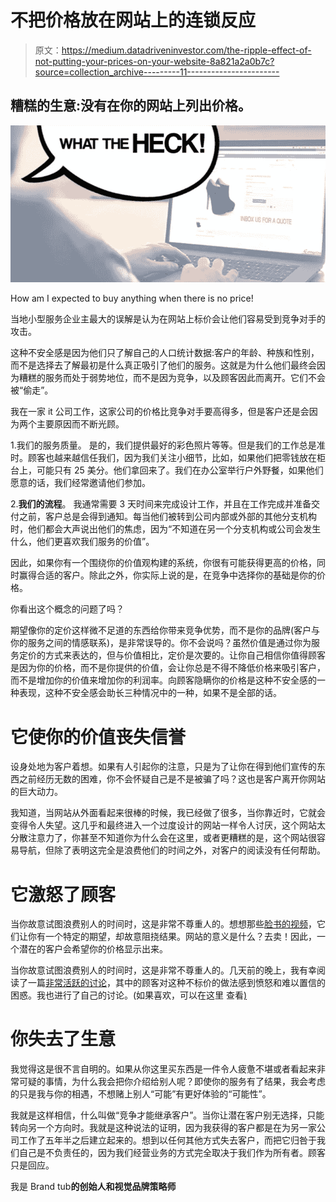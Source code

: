 # 不把价格放在网站上的连锁反应

> 原文：<https://medium.datadriveninvestor.com/the-ripple-effect-of-not-putting-your-prices-on-your-website-8a821a2a0b7c?source=collection_archive---------11----------------------->

## 糟糕的生意:没有在你的网站上列出价格。

![](img/03f660dde86ad1a2b46f96347af88584.png)

How am I expected to buy anything when there is no price!

当地小型服务企业主最大的误解是认为在网站上标价会让他们容易受到竞争对手的攻击。

这种不安全感是因为他们只了解自己的人口统计数据:客户的年龄、种族和性别，而不是选择去了解最初是什么真正吸引了他们的服务。这就是为什么他们最终会因为糟糕的服务而处于弱势地位，而不是因为竞争，以及顾客因此而离开。它们不会被“偷走”。

我在一家 it 公司工作，这家公司的价格比竞争对手要高得多，但是客户还是会因为两个主要原因而不断光顾。

1.我们的服务质量。
是的，我们提供最好的彩色照片等等。但是我们的工作总是准时。顾客也越来越信任我们，因为我们关注小细节，比如，如果他们把零钱放在柜台上，可能只有 25 美分。他们拿回来了。我们在办公室举行户外野餐，如果他们愿意的话，我们经常邀请他们参加。

2.**我们的流程**。
我通常需要 3 天时间来完成设计工作，并且在工作完成并准备交付之前，客户总是会得到通知。每当他们被转到公司内部或外部的其他分支机构时，他们都会大声说出他们的焦虑，因为“不知道在另一个分支机构或公司会发生什么，他们更喜欢我们服务的价值”。

因此，如果你有一个围绕你的价值观构建的系统，你很有可能获得更高的价格，同时赢得合适的客户。除此之外，你实际上说的是，在竞争中选择你的基础是你的价格。

你看出这个概念的问题了吗？

期望像你的定价这样微不足道的东西给你带来竞争优势，而不是你的品牌(客户与你的服务之间的情感联系)，是非常误导的。你不会说吗？虽然价值是通过你为服务定价的方式来表达的，但与价值相比，定价是次要的。让你自己相信你值得顾客是因为你的价格，而不是你提供的价值，会让你总是不得不降低价格来吸引客户，而不是增加你的价值来增加你的利润率。向顾客隐瞒你的价格是这种不安全感的一种表现，这种不安全感会助长三种情况中的一种，如果不是全部的话。

# 它使你的价值丧失信誉

设身处地为客户着想。如果有人引起你的注意，只是为了让你在得到他们宣传的东西之前经历无数的困难，你不会怀疑自己是不是被骗了吗？这也是客户离开你网站的巨大动力。

我知道，当网站从外面看起来很棒的时候，我已经做了很多，当你靠近时，它就会变得令人失望。这几乎和最终进入一个过度设计的网站一样令人讨厌，这个网站太分散注意力了，你甚至不知道你为什么会在这里，或者更糟糕的是，这个网站很容易导航，但除了表明这完全是浪费他们的时间之外，对客户的阅读没有任何帮助。

# **它激怒了顾客**

当你故意试图浪费别人的时间时，这是非常不尊重人的。想想那些[脸书的视频](https://www.facebook.com/Juliusmagic/videos/600164261292867)，它们让你有一个特定的期望，却故意阻挠结果。网站的意义是什么？去卖！因此，一个潜在的客户会希望你的价格显示出来。

当你故意试图浪费别人的时间时，这是非常不尊重人的。几天前的晚上，我有幸阅读了一篇[非常活跃的讨论](http://www.thebrandtub.com/angrycustomers)，其中的顾客对这种不标价的做法感到愤怒和难以置信的困惑。我也进行了自己的讨论。(如果喜欢，可以在这里 查看[)](https://www.facebook.com/photo/?fbid=10156297932406357&set=gm.2011139768938000)

# **你失去了生意**

我觉得这是很不言自明的。如果从你这里买东西是一件令人疲惫不堪或者看起来非常可疑的事情，为什么我会把你介绍给别人呢？即使你的服务有了结果，我会考虑的只是我与你的相遇，不想赌上别人“可能”有更好体验的“可能性”。

我就是这样相信，什么叫做“竞争才能继承客户”。当你让潜在客户别无选择，只能转向另一个方向时。我就是这种说法的证明，因为我获得的客户都是在为另一家公司工作了五年半之后建立起来的。想到以任何其他方式失去客户，而把它归咎于我们自己是不负责任的，因为我们经营业务的方式完全取决于我们作为所有者。顾客只是回应。

我是 Brand tub[](http://bit.ly/TheBrandTUB)**的创始人和视觉品牌策略师**